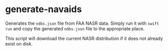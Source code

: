 # generate-navaids

Generates the `ndbs.json` file from FAA NASR data. Simply run it with
`swift run` and copy the generated `ndbs.json` file to the appropriate place.

This script will download the current NASR distribution if it does not already
exist on disk.
